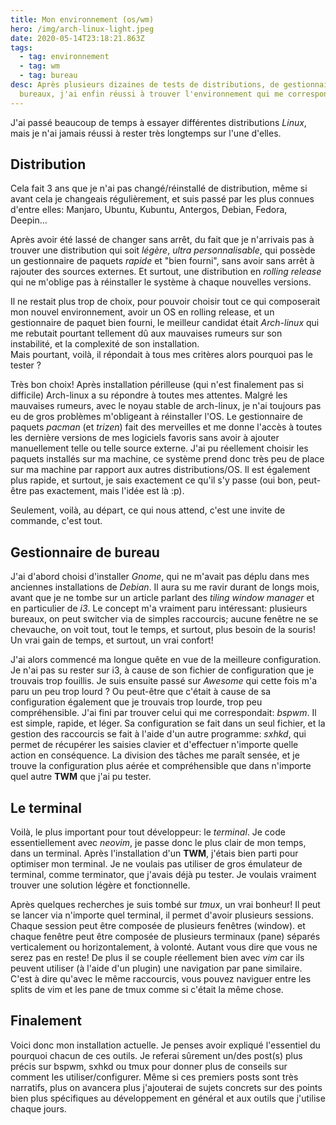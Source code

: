 ```yaml
---
title: Mon environnement (os/wm)
hero: /img/arch-linux-light.jpeg
date: 2020-05-14T23:18:21.863Z
tags:
  - tag: environnement
  - tag: wm
  - tag: bureau
desc: Après plusieurs dizaines de tests de distributions, de gestionnaires de
  bureaux, j'ai enfin réussi à trouver l'environnement qui me correspond!
---
```

J'ai passé beaucoup de temps à essayer différentes distributions *Linux*, mais je n'ai jamais réussi à rester très longtemps sur l'une d'elles.

## Distribution

Cela fait 3 ans que je n'ai pas changé/réinstallé de distribution, même si avant cela je changeais régulièrement, et suis passé par les plus connues d'entre elles: Manjaro, Ubuntu, Kubuntu, Antergos, Debian, Fedora, Deepin...

Après avoir été lassé de changer sans arrêt, du fait que je n'arrivais pas à trouver une distribution qui soit *légère*, *ultra personnalisable*, qui possède un gestionnaire de paquets *rapide* et "bien fourni", sans avoir sans arrêt à rajouter des sources externes. Et surtout, une distribution en *rolling release* qui ne m'oblige pas à réinstaller le système à chaque nouvelles versions.

Il ne restait plus trop de choix, pour pouvoir choisir tout ce qui composerait mon nouvel environnement, avoir un OS en rolling release, et un gestionnaire de paquet bien fourni, le meilleur candidat était *Arch-linux* qui me rebutait pourtant tellement dû aux mauvaises rumeurs sur son instabilité, et la complexité de son installation.\
Mais pourtant, voilà, il répondait à tous mes critères alors pourquoi pas le tester ?

Très bon choix! Après installation périlleuse (qui n'est finalement pas si difficile) Arch-linux a su répondre à toutes mes attentes. Malgré les mauvaises rumeurs, avec le noyau stable de arch-linux, je n'ai toujours pas eu de gros problèmes m'obligeant à réinstaller l'OS. Le gestionnaire de paquets *pacman* (et *trizen*) fait des merveilles et me donne l'accès à toutes les dernière versions de mes logiciels favoris sans avoir à ajouter manuellement telle ou telle source externe. J'ai pu réellement choisir les paquets installés sur ma machine, ce système prend donc très peu de place sur ma machine par rapport aux autres distributions/OS. Il est également plus rapide, et surtout, je sais exactement ce qu'il s'y passe (oui bon, peut-être pas exactement, mais l'idée est là :p).

Seulement, voilà, au départ, ce qui nous attend, c'est une invite de commande, c'est tout.

## Gestionnaire de bureau

J'ai d'abord choisi d'installer *Gnome*, qui ne m'avait pas déplu dans mes anciennes installations de *Debian*. Il aura su me ravir durant de longs mois, avant que je ne tombe sur un article parlant des *tiling window manager* et en particulier de *i3*. Le concept m'a vraiment paru intéressant: plusieurs bureaux, on peut switcher via de simples raccourcis; aucune fenêtre ne se chevauche, on voit tout, tout le temps, et surtout, plus besoin de la souris! Un vrai gain de temps, et surtout, un vrai confort!

J'ai alors commencé ma longue quête en vue de la meilleure configuration. Je n'ai pas su rester sur i3, à cause de son fichier de configuration que je trouvais trop fouillis. Je suis ensuite passé sur *Awesome* qui cette fois m'a paru un peu trop lourd ? Ou peut-être que c'était à cause de sa configuration également que je trouvais trop lourde, trop peu compréhensible. J'ai fini par trouver celui qui me correspondait: *bspwm*. Il est simple, rapide, et léger. Sa configuration se fait dans un seul fichier, et la gestion des raccourcis se fait à l'aide d'un autre programme: *sxhkd*, qui permet de récupérer les saisies clavier et d'effectuer n'importe quelle action en conséquence. La division des tâches me paraît sensée, et je trouve la configuration plus aérée et compréhensible que dans n'importe quel autre **TWM** que j'ai pu tester.

## Le terminal

Voilà, le plus important pour tout développeur: le *terminal*. Je code essentiellement avec *neovim*, je passe donc le plus clair de mon temps, dans un terminal. Après l'installation d'un **TWM**, j'étais bien parti pour optimiser mon terminal. Je ne voulais pas utiliser de gros émulateur de terminal, comme terminator, que j'avais déjà pu tester. Je voulais vraiment trouver une solution légère et fonctionnelle.

Après quelques recherches je suis tombé sur *tmux*, un vrai bonheur! Il peut se lancer via n'importe quel terminal, il permet d'avoir plusieurs sessions. Chaque session peut être composée de plusieurs fenêtres (window). et chaque fenêtre peut être composée de plusieurs terminaux (pane) séparés verticalement ou horizontalement, à volonté. Autant vous dire que vous ne serez pas en reste! De plus il se couple réellement bien avec *vim* car ils peuvent utiliser (à l'aide d'un plugin) une navigation par pane similaire. C'est à dire qu'avec le même raccourcis, vous pouvez naviguer entre les splits de vim et les pane de tmux comme si c'était la même chose.

## Finalement

Voici donc mon installation actuelle. Je penses avoir expliqué l'essentiel du pourquoi chacun de ces outils. Je referai sûrement un/des post(s) plus précis sur bspwm, sxhkd ou tmux pour donner plus de conseils sur comment les utiliser/configurer. Même si ces premiers posts sont très narratifs, plus on avancera plus j'ajouterai de sujets concrets sur des points bien plus spécifiques au développement en général et aux outils que j'utilise chaque jours.